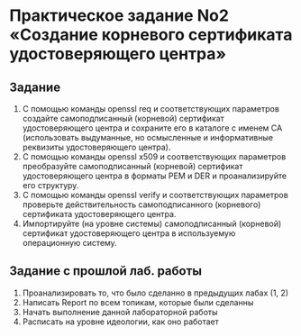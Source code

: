 
# Практическое задание No2 «Создание корневого сертификата удостоверяющего центра»

## Задание

1) С помощью команды openssl req и соответствующих параметров создайте самоподписанный (корневой) сертификат удостоверяющего центра и сохраните его в каталоге с именем CA (использовать выдуманные, но осмысленные и информативные реквизиты удостоверяющего центра).
2) С помощью команды openssl x509 и соответствующих параметров преобразуйте самоподписанный (корневой) сертификат удостоверяющего центра в форматы PEM и DER и проанализируйте его структуру.
3) С помощью команды openssl verify и соответствующих параметров проверьте действительность самоподписанного (корневого) сертификата удостоверяющего центра.
4) Импортируйте (на уровне системы) самоподписанный (корневой) сертификат удостоверяющего центра в используемую операционную систему.

## Задание с прошлой лаб. работы 

1) Проанализировать то, что было сделанно в предыдущих лабах (1, 2)
2) Написать Report по всем топикам, которые были сделанны 
3) Начать выполнение данной лабораторной работы 
4) Расписать на уровне идеологии, как оно работает 


